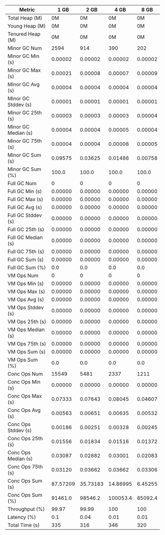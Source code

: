 | Metric | 1 GB | 2 GB | 4 GB | 8 GB |
|------|----|----|----|----|
| Total Heap (M) | 0M | 0M | 0M | 0M |
| Young Heap (M) | 0M | 0M | 0M | 0M |
| Tenured Heap (M) | 0M | 0M | 0M | 0M |
| Minor GC Num | 2594 | 914 | 390 | 202 |
| Minor GC Min (s) | 0.00002 | 0.00002 | 0.00002 | 0.00002 |
| Minor GC Max (s) | 0.00021 | 0.00008 | 0.00007 | 0.00009 |
| Minor GC Avg (s) | 0.00004 | 0.00004 | 0.00004 | 0.00004 |
| Minor GC Stddev (s) | 0.00001 | 0.00001 | 0.00001 | 0.00001 |
| Minor GC 25th (s) | 0.00003 | 0.00003 | 0.00003 | 0.00004 |
| Minor GC Median (s) | 0.00004 | 0.00004 | 0.00005 | 0.00004 |
| Minor GC 75th (s) | 0.00004 | 0.00004 | 0.00006 | 0.00005 |
| Minor GC Sum (s) | 0.09575 | 0.03625 | 0.01486 | 0.00758 |
| Minor GC Sum (%) | 100.0 | 100.0 | 100.0 | 100.0 |
| Full GC Num | 0 | 0 | 0 | 0 |
| Full GC Min (s) | 0.00000 | 0.00000 | 0.00000 | 0.00000 |
| Full GC Max (s) | 0.00000 | 0.00000 | 0.00000 | 0.00000 |
| Full GC Avg (s) | 0.00000 | 0.00000 | 0.00000 | 0.00000 |
| Full GC Stddev (s) | 0.00000 | 0.00000 | 0.00000 | 0.00000 |
| Full GC 25th (s) | 0.00000 | 0.00000 | 0.00000 | 0.00000 |
| Full GC Median (s) | 0.00000 | 0.00000 | 0.00000 | 0.00000 |
| Full GC 75th (s) | 0.00000 | 0.00000 | 0.00000 | 0.00000 |
| Full GC Sum (s) | 0.00000 | 0.00000 | 0.00000 | 0.00000 |
| Full GC Sum (%) | 0.0 | 0.0 | 0.0 | 0.0 |
| VM Ops Num | 0 | 0 | 0 | 0 |
| VM Ops Min (s) | 0.00000 | 0.00000 | 0.00000 | 0.00000 |
| VM Ops Max (s) | 0.00000 | 0.00000 | 0.00000 | 0.00000 |
| VM Ops Avg (s) | 0.00000 | 0.00000 | 0.00000 | 0.00000 |
| VM Ops Stddev (s) | 0.00000 | 0.00000 | 0.00000 | 0.00000 |
| VM Ops 25th (s) | 0.00000 | 0.00000 | 0.00000 | 0.00000 |
| VM Ops Median (s) | 0.00000 | 0.00000 | 0.00000 | 0.00000 |
| VM Ops 75th (s) | 0.00000 | 0.00000 | 0.00000 | 0.00000 |
| VM Ops Sum (s) | 0.00000 | 0.00000 | 0.00000 | 0.00000 |
| VM Ops Sum (%) | 0.0 | 0.0 | 0.0 | 0.0 |
| Conc Ops Num | 15549 | 5481 | 2337 | 1211 |
| Conc Ops Min (s) | 0.00000 | 0.00000 | 0.00000 | 0.00000 |
| Conc Ops Max (s) | 0.07333 | 0.07643 | 0.08045 | 0.04607 |
| Conc Ops Avg (s) | 0.00563 | 0.00651 | 0.00635 | 0.00532 |
| Conc Ops Stddev (s) | 0.00186 | 0.00251 | 0.00328 | 0.00245 |
| Conc Ops 25th (s) | 0.01556 | 0.01834 | 0.01516 | 0.01372 |
| Conc Ops Median (s) | 0.03087 | 0.02882 | 0.03001 | 0.02083 |
| Conc Ops 75th (s) | 0.03120 | 0.03662 | 0.03662 | 0.03306 |
| Conc Ops Sum (s) | 87.57209 | 35.73183 | 14.86995 | 6.45255 |
| Conc Ops Sum (%) | 91461.0 | 98546.2 | 100053.4 | 85092.4 |
| Throughput (%) | 99.97 | 99.99 | 100 | 100 |
| Latency (%) | 0.1 | 0.04 | 0.01 | 0.01 |
| Total Time (s) | 335 | 316 | 346 | 320 |
